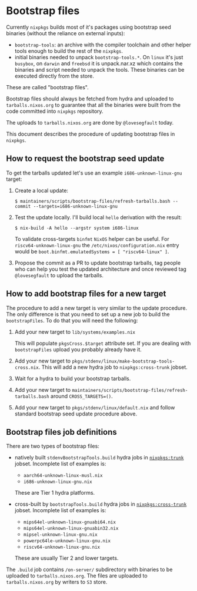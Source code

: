 # Bootstrap files

Currently `nixpkgs` builds most of it's packages using bootstrap seed
binaries (without the reliance on external inputs):

- `bootstrap-tools`: an archive with the compiler toolchain and other
  helper tools enough to build the rest of the `nixpkgs`.
- initial binaries needed to unpack `bootstrap-tools.*`. On `linux`
  it's just `busybox`, on `darwin` and `freebsd` it is unpack.nar.xz
  which contains the binaries and script needed to unpack the tools.
  These binaries can be executed directly from the store.

These are called "bootstrap files".

Bootstrap files should always be fetched from hydra and uploaded to
`tarballs.nixos.org` to guarantee that all the binaries were built from
the code committed into `nixpkgs` repository.

The uploads to `tarballs.nixos.org` are done by `@lovesegfault` today.

This document describes the procedure of updating bootstrap files in
`nixpkgs`.

## How to request the bootstrap seed update

To get the tarballs updated let's use an example `i686-unknown-linux-gnu`
target:

1. Create a local update:

   ```
   $ maintainers/scripts/bootstrap-files/refresh-tarballs.bash --commit --targets=i686-unknown-linux-gnu
   ```

2. Test the update locally. I'll build local `hello` derivation with
   the result:

   ```
   $ nix-build -A hello --argstr system i686-linux
   ```

   To validate cross-targets `binfmt` `NixOS` helper can be useful.
   For `riscv64-unknown-linux-gnu` the `/etc/nixos/configuration.nix`
   entry would be `boot.binfmt.emulatedSystems = [ "riscv64-linux" ]`.

3. Propose the commit as a PR to update bootstrap tarballs, tag people
   who can help you test the updated architecture and once reviewed tag
  `@lovesegfault` to upload the tarballs.

## How to add bootstrap files for a new target

The procedure to add a new target is very similar to the update
procedure. The only difference is that you need to set up a new job to
build the `bootstrapFiles`. To do that you will need the following:

1. Add your new target to `lib/systems/examples.nix`

   This will populate `pkgsCross.$target` attribute set. If you are
   dealing with `bootstrapFiles` upload you probably already have it.

2. Add your new target to
   `pkgs/stdenv/linux/make-bootstrap-tools-cross.nix`. This will add a
   new hydra job to `nixpkgs:cross-trunk` jobset.

3. Wait for a hydra to build your bootstrap tarballs.

4. Add your new target to
   `maintainers/scripts/bootstrap-files/refresh-tarballs.bash` around
   `CROSS_TARGETS=()`.

5. Add your new target to `pkgs/stdenv/linux/default.nix` and follow
   standard bootstrap seed update procedure above.

## Bootstrap files job definitions

There are two types of bootstrap files:

- natively built `stdenvBootstrapTools.build` hydra jobs in
  [`nixpkgs:trunk`](https://hydra.nixos.org/jobset/nixpkgs/trunk#tabs-jobs)
  jobset. Incomplete list of examples is:

  * `aarch64-unknown-linux-musl.nix`
  * `i686-unknown-linux-gnu.nix`

  These are Tier 1 hydra platforms.

- cross-built by `bootstrapTools.build` hydra jobs in
  [`nixpkgs:cross-trunk`](https://hydra.nixos.org/jobset/nixpkgs/cross-trunk#tabs-jobs)
  jobset. Incomplete list of examples is:

  * `mips64el-unknown-linux-gnuabi64.nix`
  * `mips64el-unknown-linux-gnuabin32.nix`
  * `mipsel-unknown-linux-gnu.nix`
  * `powerpc64le-unknown-linux-gnu.nix`
  * `riscv64-unknown-linux-gnu.nix`

  These are usually Tier 2 and lower targets.

The `.build` job contains `/on-server/` subdirectory with binaries to
be uploaded to `tarballs.nixos.org`.
The files are uploaded to `tarballs.nixos.org` by writers to `S3` store.

